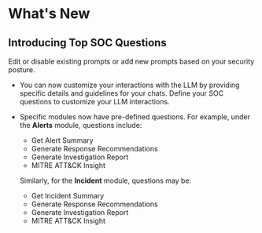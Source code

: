 # What's New

## Introducing Top SOC Questions

Edit or disable existing prompts or add new prompts based on your security posture.

- You can now customize your interactions with the LLM by providing specific details and guidelines for your chats. Define your SOC questions to customize your LLM interactions.

- Specific modules now have pre-defined questions. For example, under the **Alerts** module, questions include:

    - Get Alert Summary
    - Generate Response Recommendations
    - Generate Investigation Report
    - MITRE ATT&CK Insight
    
    Similarly, for the **Incident** module, questions may be:
    
    - Get Incident Summary
    - Generate Response Recommendations
    - Generate Investigation Report
    - MITRE ATT&CK Insight
